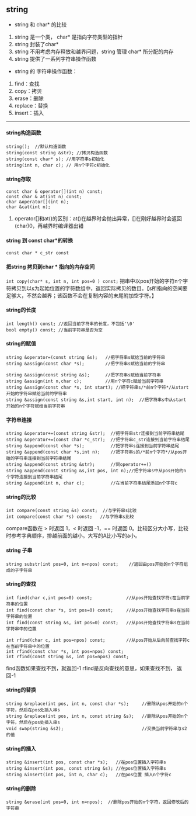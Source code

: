 ## string
* string 和 char* 的比较
1. string 是一个类， char* 是指向字符类型的指针
2. string 封装了char*
3. string 不用考虑内存释放和越界问题，string 管理 char* 所分配的内存
4. string 提供了一系列字符串操作函数

* string 的 字符串操作函数：
1. find：查找
2. copy：拷贝
3. erase：删除
4. replace：替换
5. insert：插入


***

#### string构造函数
```
string();  //默认构造函数
string(const string &str); //拷贝构造函数
string(const char* s); //用字符串s初始化
string(int n, char c); // 用n个字符c初始化
```

#### string存取
```
const char & operator[](int n) const;
const char & at(int n) const;
char &operator[](int n);
char &cat(int n);
```
1. operator[]和at()的区别：at()在越界时会抛出异常，[]在刚好越界时会返回(char)0，再越界时编译器出错


#### string 到 const char*的转换
```
const char * c_str const
```

#### 把string 拷贝到char * 指向的内存空间
`int copy(char* s, int n, int pos=0 ) const;` 把串中以pos开始的字符n个字符拷贝到以s为起始位置的字符数组中，返回实际拷贝的数目。【s所指向的空间要足够大，不然会越界；该函数不会在复制内容的末尾附加空字符。】

#### string的长度
```
int length() const; //返回当前字符串的长度，不包括'\0'
bool empty() const; //当前字符串是否为空
```

#### string的赋值
```
string &operator=(const string &s);   //把字符串s赋给当前的字符串
string &assign(const char *s);        //把字符串s赋给当前的字符串

string &assign(const string &s);      //把字符串s赋给当前字符串
string &assign(int n,char c);         //用n个字符c赋给当前字符串
string &assign(const char *s, int start); //把字符串s/*前n个字符*/从start开始的字符串赋给当前的字符串
string &assign(const string &s,int start, int n);  //把字符串s中从start开始的n个字符赋给当前字符串
```

#### 字符串连接
```
string &operator+=(const string &str);  //把字符串str连接到当前字符串结尾
string &operator+=(const char *c_str);  //把字符串c_str连接到当前字符串结尾
string &append(const char *s);          //把字符串s连接到当前字符串结尾
string &append(const char *s,int n);    //把字符串s的/*前n个字符*/从pos开始的字符串连接到当前字符串结尾
string &append(const string &str);      //同operator+=()
string &append(const string &s,int pos, int n);//把字符串s中从pos开始的n个字符连接到当前字符串结尾
string &append(int n, char c);          //在当前字符串结尾添加n个字符c
```


#### string的比较
```
int compare(const string &s) const;  //与字符串s比较
int compare(const char *s) const;   //与字符串s比较
```
compare函数在 > 时返回 1，< 时返回 -1，== 时返回 0。比较区分大小写，比较时参考字典顺序，排越前面的越小。大写的A比小写的a小。


#### string 子串
```
string substr(int pos=0, int n=npos) const;    //返回由pos开始的n个字符组成的子字符串
```

#### string的查找
```
int find(char c,int pos=0) const;             //从pos开始查找字符c在当前字符串的位置
int find(const char *s, int pos=0) const;     //从pos开始查找字符串s在当前字符串的位置
int find(const string &s, int pos=0) const;   //从pos开始查找字符串s在当前字符串中的位置

int rfind(char c, int pos=npos) const;        //从pos开始从后向前查找字符c在当前字符串中的位置
int rfind(const char *s, int pos=npos) const;
int rfind(const string &s, int pos=npos) const;
```
find函数如果查找不到，就返回-1
rfind是反向查找的意思，如果查找不到， 返回-1

#### string的替换
```
string &replace(int pos, int n, const char *s);     //删除从pos开始的n个字符，然后在pos处插入串s
string &replace(int pos, int n, const string &s);   //删除从pos开始的n个字符，然后在pos处插入串s
void swap(string &s2);                              //交换当前字符串与s2的值
```

#### string的插入
```
string &insert(int pos, const char *s);   //在pos位置插入字符串s
string &insert(int pos, const string &s); //在pos位置插入字符串s
string &insert(int pos, int n, char c);   //在pos位置 插入n个字符c
```

#### string的删除
```
string &erase(int pos=0, int n=npos);  //删除pos开始的n个字符，返回修改后的字符串
```
